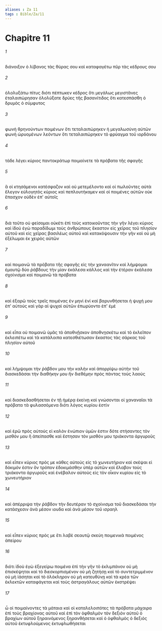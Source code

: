 ```yaml
---
aliases : Za 11
tags : Bible/Za/11
---
```


# Chapitre 11

###### 1
διάνοιξον ὁ λίβανος τὰς θύρας σου καὶ καταφαγέτω πῦρ τὰς κέδρους σου
###### 2
ὀλολυξάτω πίτυς διότι πέπτωκεν κέδρος ὅτι μεγάλως μεγιστᾶνες ἐταλαιπώρησαν ὀλολύξατε δρύες τῆς βασανίτιδος ὅτι κατεσπάσθη ὁ δρυμὸς ὁ σύμφυτος
###### 3
φωνὴ θρηνούντων ποιμένων ὅτι τεταλαιπώρηκεν ἡ μεγαλωσύνη αὐτῶν φωνὴ ὠρυομένων λεόντων ὅτι τεταλαιπώρηκεν τὸ φρύαγμα τοῦ ιορδάνου
###### 4
τάδε λέγει κύριος παντοκράτωρ ποιμαίνετε τὰ πρόβατα τῆς σφαγῆς
###### 5
ἃ οἱ κτησάμενοι κατέσφαζον καὶ οὐ μετεμέλοντο καὶ οἱ πωλοῦντες αὐτὰ ἔλεγον εὐλογητὸς κύριος καὶ πεπλουτήκαμεν καὶ οἱ ποιμένες αὐτῶν οὐκ ἔπασχον οὐδὲν ἐπ' αὐτοῖς
###### 6
διὰ τοῦτο οὐ φείσομαι οὐκέτι ἐπὶ τοὺς κατοικοῦντας τὴν γῆν λέγει κύριος καὶ ἰδοὺ ἐγὼ παραδίδωμι τοὺς ἀνθρώπους ἕκαστον εἰς χεῖρας τοῦ πλησίον αὐτοῦ καὶ εἰς χεῖρας βασιλέως αὐτοῦ καὶ κατακόψουσιν τὴν γῆν καὶ οὐ μὴ ἐξέλωμαι ἐκ χειρὸς αὐτῶν
###### 7
καὶ ποιμανῶ τὰ πρόβατα τῆς σφαγῆς εἰς τὴν χαναανῖτιν καὶ λήμψομαι ἐμαυτῷ δύο ῥάβδους τὴν μίαν ἐκάλεσα κάλλος καὶ τὴν ἑτέραν ἐκάλεσα σχοίνισμα καὶ ποιμανῶ τὰ πρόβατα
###### 8
καὶ ἐξαρῶ τοὺς τρεῖς ποιμένας ἐν μηνὶ ἑνί καὶ βαρυνθήσεται ἡ ψυχή μου ἐπ' αὐτούς καὶ γὰρ αἱ ψυχαὶ αὐτῶν ἐπωρύοντο ἐπ' ἐμέ
###### 9
καὶ εἶπα οὐ ποιμανῶ ὑμᾶς τὸ ἀποθνῇσκον ἀποθνῃσκέτω καὶ τὸ ἐκλεῖπον ἐκλειπέτω καὶ τὰ κατάλοιπα κατεσθιέτωσαν ἕκαστος τὰς σάρκας τοῦ πλησίον αὐτοῦ
###### 10
καὶ λήμψομαι τὴν ῥάβδον μου τὴν καλὴν καὶ ἀπορρίψω αὐτὴν τοῦ διασκεδάσαι τὴν διαθήκην μου ἣν διεθέμην πρὸς πάντας τοὺς λαούς
###### 11
καὶ διασκεδασθήσεται ἐν τῇ ἡμέρᾳ ἐκείνῃ καὶ γνώσονται οἱ χαναναῖοι τὰ πρόβατα τὰ φυλασσόμενα διότι λόγος κυρίου ἐστίν
###### 12
καὶ ἐρῶ πρὸς αὐτούς εἰ καλὸν ἐνώπιον ὑμῶν ἐστιν δότε στήσαντες τὸν μισθόν μου ἢ ἀπείπασθε καὶ ἔστησαν τὸν μισθόν μου τριάκοντα ἀργυροῦς
###### 13
καὶ εἶπεν κύριος πρός με κάθες αὐτοὺς εἰς τὸ χωνευτήριον καὶ σκέψαι εἰ δόκιμόν ἐστιν ὃν τρόπον ἐδοκιμάσθην ὑπὲρ αὐτῶν καὶ ἔλαβον τοὺς τριάκοντα ἀργυροῦς καὶ ἐνέβαλον αὐτοὺς εἰς τὸν οἶκον κυρίου εἰς τὸ χωνευτήριον
###### 14
καὶ ἀπέρριψα τὴν ῥάβδον τὴν δευτέραν τὸ σχοίνισμα τοῦ διασκεδάσαι τὴν κατάσχεσιν ἀνὰ μέσον ιουδα καὶ ἀνὰ μέσον τοῦ ισραηλ
###### 15
καὶ εἶπεν κύριος πρός με ἔτι λαβὲ σεαυτῷ σκεύη ποιμενικὰ ποιμένος ἀπείρου
###### 16
διότι ἰδοὺ ἐγὼ ἐξεγείρω ποιμένα ἐπὶ τὴν γῆν τὸ ἐκλιμπάνον οὐ μὴ ἐπισκέψηται καὶ τὸ διεσκορπισμένον οὐ μὴ ζητήσῃ καὶ τὸ συντετριμμένον οὐ μὴ ἰάσηται καὶ τὸ ὁλόκληρον οὐ μὴ κατευθύνῃ καὶ τὰ κρέα τῶν ἐκλεκτῶν καταφάγεται καὶ τοὺς ἀστραγάλους αὐτῶν ἐκστρέψει
###### 17
ὦ οἱ ποιμαίνοντες τὰ μάταια καὶ οἱ καταλελοιπότες τὰ πρόβατα μάχαιρα ἐπὶ τοὺς βραχίονας αὐτοῦ καὶ ἐπὶ τὸν ὀφθαλμὸν τὸν δεξιὸν αὐτοῦ ὁ βραχίων αὐτοῦ ξηραινόμενος ξηρανθήσεται καὶ ὁ ὀφθαλμὸς ὁ δεξιὸς αὐτοῦ ἐκτυφλούμενος ἐκτυφλωθήσεται
